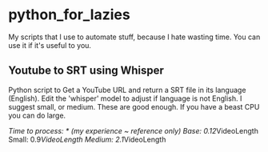 # python_for_lazies
My scripts that I use to automate stuff, because I hate wasting time. You can use it if it's useful to you. 

## Youtube to SRT using Whisper
Python script to Get a YouTube URL and return a SRT file in its language (English). 
Edit the 'whisper' model to adjust if language is not English. 
I suggest small, or medium. These are good enough. If you have a beast CPU you can do large. 

*Time to process: *
(my experience ~ reference only) 
Base: 0.12*VideoLength
Small: 0.9*VideoLength
Medium: 2.1*VideoLength
